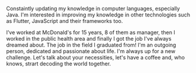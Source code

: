 Constaintly updating my knowledge in computer languages, especially Java.  I'm interested in improving my knowledge in other technologies such as Flutter, JavaScript  and their frameworks too.

I’ve worked at McDonald's for 15 years, 8 of them as manager, then I worked in the public health area and finally I got the job I've always dreamed about. The job in the field I graduated from!
I'm an outgoing person, dedicated and passionate about life. I'm always up for a new challenge.
Let's talk about your necessities, let's have a coffee and, who knows, strart decoding the world together.
